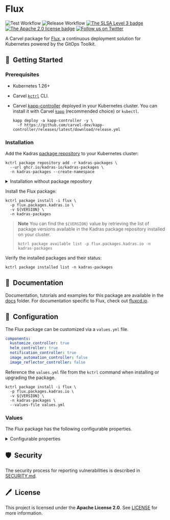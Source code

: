 # Flux

![Test Workflow](https://github.com/kadras-io/package-for-flux/actions/workflows/test.yml/badge.svg)
![Release Workflow](https://github.com/kadras-io/package-for-flux/actions/workflows/release.yml/badge.svg)
[![The SLSA Level 3 badge](https://slsa.dev/images/gh-badge-level3.svg)](https://slsa.dev/spec/v1.0/levels)
[![The Apache 2.0 license badge](https://img.shields.io/badge/License-Apache_2.0-blue.svg)](https://opensource.org/licenses/Apache-2.0)
[![Follow us on Twitter](https://img.shields.io/static/v1?label=Twitter&message=Follow&color=1DA1F2)](https://twitter.com/kadrasIO)

A Carvel package for [Flux](https://fluxcd.io), a continuous deployment solution for Kubernetes powered by the GitOps Toolkit.

## 🚀&nbsp; Getting Started

### Prerequisites

* Kubernetes 1.26+
* Carvel [`kctrl`](https://carvel.dev/kapp-controller/docs/latest/install/#installing-kapp-controller-cli-kctrl) CLI.
* Carvel [kapp-controller](https://carvel.dev/kapp-controller) deployed in your Kubernetes cluster. You can install it with Carvel [`kapp`](https://carvel.dev/kapp/docs/latest/install) (recommended choice) or `kubectl`.

  ```shell
  kapp deploy -a kapp-controller -y \
    -f https://github.com/carvel-dev/kapp-controller/releases/latest/download/release.yml
  ```

### Installation

Add the Kadras [package repository](https://github.com/kadras-io/kadras-packages) to your Kubernetes cluster:

  ```shell
  kctrl package repository add -r kadras-packages \
    --url ghcr.io/kadras-io/kadras-packages \
    -n kadras-packages --create-namespace
  ```

<details><summary>Installation without package repository</summary>
The recommended way of installing the Flux package is via the Kadras <a href="https://github.com/kadras-io/kadras-packages">package repository</a>. If you prefer not using the repository, you can add the package definition directly using <a href="https://carvel.dev/kapp/docs/latest/install"><code>kapp</code></a> or <code>kubectl</code>.

  ```shell
  kubectl create namespace kadras-packages
  kapp deploy -a flux-package -n kadras-packages -y \
    -f https://github.com/kadras-io/package-for-flux/releases/latest/download/metadata.yml \
    -f https://github.com/kadras-io/package-for-flux/releases/latest/download/package.yml
  ```
</details>

Install the Flux package:

  ```shell
  kctrl package install -i flux \
    -p flux.packages.kadras.io \
    -v ${VERSION} \
    -n kadras-packages
  ```

> **Note**
> You can find the `${VERSION}` value by retrieving the list of package versions available in the Kadras package repository installed on your cluster.
> 
>   ```shell
>   kctrl package available list -p flux.packages.kadras.io -n kadras-packages
>   ```

Verify the installed packages and their status:

  ```shell
  kctrl package installed list -n kadras-packages
  ```

## 📙&nbsp; Documentation

Documentation, tutorials and examples for this package are available in the [docs](docs) folder.
For documentation specific to Flux, check out [fluxcd.io](https://fluxcd.io/docs).

## 🎯&nbsp; Configuration

The Flux package can be customized via a `values.yml` file.

  ```yaml
  components:
    kustomize_controller: true
    helm_controller: true
    notification_controller: true
    image_automation_controller: false
    image_reflector_controller: false
  ```

Reference the `values.yml` file from the `kctrl` command when installing or upgrading the package.

  ```shell
  kctrl package install -i flux \
    -p flux.packages.kadras.io \
    -v ${VERSION} \
    -n kadras-packages \
    --values-file values.yml
  ```

### Values

The Flux package has the following configurable properties.

<details><summary>Configurable properties</summary>

| Config | Default | Description |
|-------|-------------------|-------------|
| `optional_components.kustomize_controller` | `true` | Whether to deploy the Kustomize Controller. |
| `optional_components.helm_controller` | `true` | Whether to deploy the Helm Controller. |
| `optional_components.notification_controller` | `true` | Whether to deploy the Notification Controller. |
| `optional_components.image_automation_controller` | `false` | Whether to deploy the Image Automation Controller. |
| `optional_components.image_reflector_controller` | `false` | Whether to deploy the Image Reflector Controller. |
| `policies.include` | `false` | Whether to include the out-of-the-box Kyverno policies to validate and secure the package installation. |

Settings for logging.

| Config | Default | Description |
|-------|-------------------|-------------|
| `logging.level` | `info` | Log verbosity level. Options: `trace`, `debug`, `info`, `error`. |
| `logging.encoding` | `json` | Log encoding format. Options: `console`, `json`. |

Settings for the corporate proxy.

| Config | Default | Description |
|-------|-------------------|-------------|
| `proxy.https_proxy` | `""` | The HTTPS proxy to use for network traffic. |
| `proxy.http_proxy` | `""` | The HTTP proxy to use for network traffic. |
| `proxy.no_proxy` | `""` | A comma-separated list of hostnames, IP addresses, or IP ranges in CIDR format that should not use the proxy. |

</details>

## 🛡️&nbsp; Security

The security process for reporting vulnerabilities is described in [SECURITY.md](SECURITY.md).

## 🖊️&nbsp; License

This project is licensed under the **Apache License 2.0**. See [LICENSE](LICENSE) for more information.
